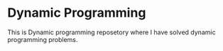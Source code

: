 # Dynamic Programming
This is Dynamic programming reposetory where I have solved dynamic programming problems.
